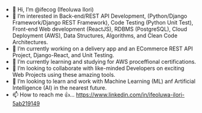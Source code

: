 - 👋 Hi, I’m @ifecog (Ifeoluwa Ilori)
- 👀 I’m interested in Back-end/REST API Development, (Python/Django Framework/Django REST Framework), Code Testing (Python Unit Test), Front-end Web development (ReactJS), RDBMS (PostgreSQL), Cloud Deployment (AWS), Data Structures, Algorithms, and Clean Code Architectures.
- 🌱 I’m currently working on a delivery app and an ECommerce REST API Project, Django-React, and Unit Testing.
- 🌱 I’m currently learning and studying for AWS proceffional certifications.
- 💞️ I’m looking to collaborate with like-minded Developers on exciting Web Projects using these amazing tools.
- 💞️ I’m looking to learn and work with Machine Learning (ML) anf Artificial Intelligence (AI) in the nearest future.
- 📫 How to reach me 👍... https://www.linkedin.com/in/ifeoluwa-ilori-5ab219149

<!---
ifecog/ifecog is a ✨ special ✨ repository because its `README.md` (this file) appears on your GitHub profile.
You can click the Preview link to take a look at your changes.
--->
